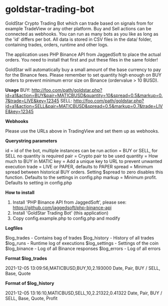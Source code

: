 # goldstar-trading-bot
GoldStar Crypto Trading Bot which can trade based on signals from for example TradeView or any other platform. Buy and Sell actions can be connected as webhooks. You can run as many bots as you like as long as the 'id' differs per bot. All data is stored in CSV files in the data/ folder, containing trades, orders, runtime and other logs. 

The application uses PHP Binance API from JaggedSoft to place the actual orders. You need to install that first and put these files in the same folder!

GoldStar will automatically buy a small amount of the base currency to pay for the Binance fees. Please remember to set quantity high enough on BUY orders to prevent minimum error size on Binance (ordervalue > 10 BUSD).

**Usage**
BUY: http://foo.com/path/goldstar.php?id=a1&action=BUY&pair=MATICBUSD&quantity=10&spread=0.5&markup=0.7&trade=LIVE&key=12345
SELL: http://foo.com/path/goldstar.php?id=a1&action=SELL&pair=MATICBUSD&spread=0.5&markup=0.7&trade=LIVE&key=12345

**Webhooks**

Please use the URLs above in TradingView and set them up as webhooks.

**Querystring parameters**

id       = id of the bot, multiple instances can be run
action   = BUY or SELL, for SELL no quantity is required
pair     = Crypto pair to be used
quantity = How much to BUY in MATIC
key      = Add a unique key to URL to prevent unwanted execution
trade    = LIVE or PAPER, defaults to PAPER
spread   = Minimum spread between historical BUY orders. Setting $spread to zero disables this function. Defaults to the settings in config.php
markup   = Minimum profit. Defaults to setting in config.php

**How to install**

1) Install 'PHP Binance API from JaggedSoft', please see: https://github.com/jaggedsoft/php-binance-api
2) Install 'GoldStar Trading Bot' (this application)
3) Copy config.example.php to config.php and modify

**Logfiles**

$log_trades    - Contains bag of trades
$log_history   - History of all trades
$log_runs      - Runtime log of executions
$log_settings	 - Settings of the coin
$log_binance   - Log of all Binance responses
$log_errors    - Log of all errors

**Format $log_trades**

2021-12-05 13:09:56,MATICBUSD,BUY,10,2.193000
Date, Pair, BUY / SELL, Base, Quote

**Format of $log_history**

2021-12-05 13:16:10,MATICBUSD,SELL,10,2.21322,0.41322
Date, Pair, BUY / SELL, Base, Quote, Profit
